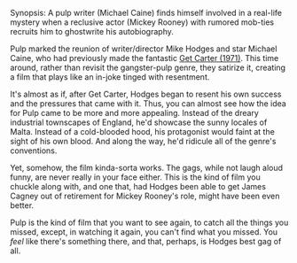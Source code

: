 Synopsis: A pulp writer (Michael Caine) finds himself involved in a real-life mystery when a reclusive actor (Mickey Rooney) with rumored mob-ties recruits him to ghostwrite his autobiography.

Pulp marked the reunion of writer/director Mike Hodges and star Michael Caine, who had previously made the fantastic <a href="/browse/reviews/get-carter-1971/">Get Carter (1971)</a>. This time around, rather than revisit the gangster-pulp genre, they satirize it, creating a film that plays like an in-joke tinged with resentment.

It's almost as if, after Get Carter, Hodges began to resent his own success and the pressures that came with it. Thus, you can almost see how the idea for Pulp came to be more and more appealing. Instead of the dreary industrial townscapes of England, he'd showcase the sunny locales of Malta. Instead of a cold-blooded hood, his protagonist would faint at the sight of his own blood. And along the way, he'd ridicule all of the genre's conventions.

Yet, somehow, the film kinda-sorta works. The gags, while not laugh aloud funny, are never really in your face either. This is the kind of film you chuckle along with, and one that, had Hodges been able to get James Cagney out of retirement for Mickey Rooney's role, might have been even better.

Pulp is the kind of film that you want to see again, to catch all the things you missed, except, in watching it again, you can't find what you missed. You <em>feel</em> like there's something there, and that, perhaps, is Hodges best gag of all.
